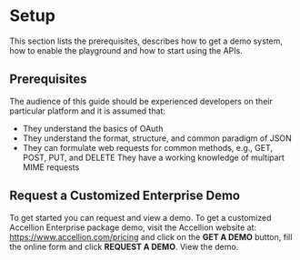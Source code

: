 # Setup
This section lists the prerequisites, describes how to get a demo system, how to enable the playground and how to start using the APIs.
## Prerequisites
The audience of this guide should be experienced developers on their particular platform and it is assumed that:

* They understand the basics of OAuth
* They understand the format, structure, and common paradigm of JSON
* They can formulate web requests for common methods, e.g., GET, POST, PUT, and DELETE They have a working knowledge of multipart MIME requests

## Request a Customized Enterprise Demo
To get started you can request and view a demo. To get a customized Accellion Enterprise package demo, visit the Accellion website at:
https://www.accellion.com/pricing and click on the **GET A DEMO** button, fill the online form and click **REQUEST A DEMO**.
View the demo.
